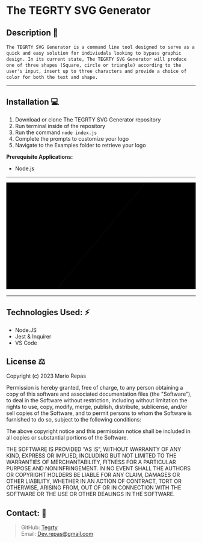 # The TEGRTY SVG Generator

## Description 🧾

    The TEGRTY SVG Generator is a command line tool designed to serve as a quick and easy solution for indiviudals looking to bypass graphic design. In its current state, The TEGRTY SVG Generator will produce one of three shapes (Square, circle or triangle) according to the user's input, insert up to three characters and provide a choice of color for both the text and shape. 
---
## Installation 💻

1. Download or clone The TEGRTY SVG Generator repository
2. Run terminal inside of the repository
3. Run the command `node index.js`
4. Complete the prompts to customize your logo
5. Navigate to the Examples folder to retrieve your logo

**Prerequisite Applications:** 

* Node.js

---

 ![image](/examples/SVG-generator.gif)

 ---

## Technologies Used: ⚡

* Node.JS
* Jest & Inquirer
* VS Code

 ## License ⚖

Copyright (c) 2023 Mario Repas

Permission is hereby granted, free of charge, to any person obtaining a copy of this software and associated documentation files (the "Software"), to deal in the Software without restriction, including without limitation the rights to use, copy, modify, merge, publish, distribute, sublicense, and/or sell copies of the Software, and to permit persons to whom the Software is furnished to do so, subject to the following conditions:

The above copyright notice and this permission notice shall be included in all copies or substantial portions of the Software.

THE SOFTWARE IS PROVIDED "AS IS", WITHOUT WARRANTY OF ANY KIND, EXPRESS OR IMPLIED, INCLUDING BUT NOT LIMITED TO THE WARRANTIES OF MERCHANTABILITY, FITNESS FOR A PARTICULAR PURPOSE AND NONINFRINGEMENT. IN NO EVENT SHALL THE AUTHORS OR COPYRIGHT HOLDERS BE LIABLE FOR ANY CLAIM, DAMAGES OR OTHER LIABILITY, WHETHER IN AN ACTION OF CONTRACT, TORT OR OTHERWISE, ARISING FROM, OUT OF OR IN CONNECTION WITH THE SOFTWARE OR THE USE OR OTHER DEALINGS IN THE SOFTWARE.


## Contact: 📱
>GitHub: [Tegrty](https://github.com/wefawEFWAE/)  
>Email: Dev.repas@gmail.com
